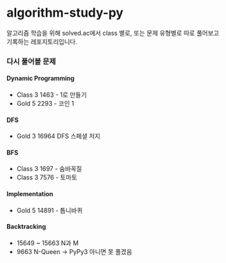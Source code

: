 # algorithm-study-py

알고리즘 학습을 위해 solved.ac에서 class 별로, 또는 문제 유형별로 따로 풀어보고 기록하는 레포지토리입니다.

### 다시 풀어볼 문제

#### Dynamic Programming

- Class 3 1463 - 1로 만들기
- Gold 5 2293 - 코인 1

#### DFS
- Gold 3 16964 DFS 스페셜 저지

#### BFS
- Class 3 1697 - 숨바꼭질
- Class 3 7576 - 토마토

#### Implementation
- Gold 5 14891 - 톱니바퀴

#### Backtracking
- 15649 ~ 15663 N과 M
- 9663 N-Queen
 -> PyPy3 아니면 못 풀겠음